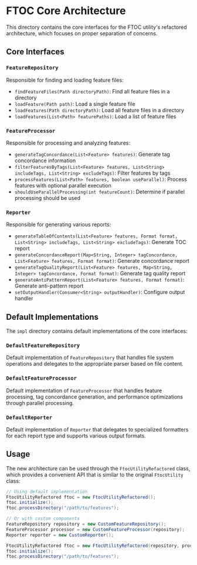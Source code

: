 # FTOC Core Architecture

This directory contains the core interfaces for the FTOC utility's refactored architecture, which focuses on proper separation of concerns.

## Core Interfaces

### `FeatureRepository`

Responsible for finding and loading feature files:
- `findFeatureFiles(Path directoryPath)`: Find all feature files in a directory
- `loadFeature(Path path)`: Load a single feature file
- `loadFeatures(Path directoryPath)`: Load all feature files in a directory
- `loadFeatures(List<Path> featurePaths)`: Load a list of feature files

### `FeatureProcessor`

Responsible for processing and analyzing features:
- `generateTagConcordance(List<Feature> features)`: Generate tag concordance information
- `filterFeaturesByTags(List<Feature> features, List<String> includeTags, List<String> excludeTags)`: Filter features by tags
- `processFeatures(List<Path> features, boolean useParallel)`: Process features with optional parallel execution
- `shouldUseParallelProcessing(int featureCount)`: Determine if parallel processing should be used

### `Reporter`

Responsible for generating various reports:
- `generateTableOfContents(List<Feature> features, Format format, List<String> includeTags, List<String> excludeTags)`: Generate TOC report
- `generateConcordanceReport(Map<String, Integer> tagConcordance, List<Feature> features, Format format)`: Generate concordance report
- `generateTagQualityReport(List<Feature> features, Map<String, Integer> tagConcordance, Format format)`: Generate tag quality report
- `generateAntiPatternReport(List<Feature> features, Format format)`: Generate anti-pattern report
- `setOutputHandler(Consumer<String> outputHandler)`: Configure output handler

## Default Implementations

The `impl` directory contains default implementations of the core interfaces:

### `DefaultFeatureRepository`

Default implementation of `FeatureRepository` that handles file system operations and delegates to the appropriate parser based on file content.

### `DefaultFeatureProcessor`

Default implementation of `FeatureProcessor` that handles feature processing, tag concordance generation, and performance optimizations through parallel processing.

### `DefaultReporter`

Default implementation of `Reporter` that delegates to specialized formatters for each report type and supports various output formats.

## Usage

The new architecture can be used through the `FtocUtilityRefactored` class, which provides a convenient API that is similar to the original `FtocUtility` class:

```java
// Using default implementation
FtocUtilityRefactored ftoc = new FtocUtilityRefactored();
ftoc.initialize();
ftoc.processDirectory("/path/to/features");

// Or with custom components
FeatureRepository repository = new CustomFeatureRepository();
FeatureProcessor processor = new CustomFeatureProcessor(repository);
Reporter reporter = new CustomReporter();

FtocUtilityRefactored ftoc = new FtocUtilityRefactored(repository, processor, reporter);
ftoc.initialize();
ftoc.processDirectory("/path/to/features");
```